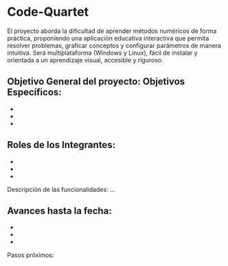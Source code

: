 # Code-Quartet
El proyecto aborda la dificultad de aprender métodos numéricos de forma práctica, proponiendo una aplicación educativa interactiva que permita resolver problemas, graficar conceptos y configurar parámetros de manera intuitiva. Será multiplataforma (Windows y Linux), fácil de instalar y orientada a un aprendizaje visual, accesible y riguroso.

Objetivo General del proyecto:
Objetivos Específicos:
-
-
-
-

Roles de los Integrantes:
-
-
-
-

Descripción de las funcionalidades:
...

Avances hasta la fecha:
-
-
-
-

Pasos próximos:
